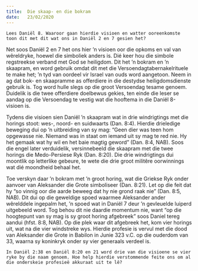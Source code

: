 ```yaml
---
title:  Die skaap- en die bokram
date:   23/02/2020
---
```


`Lees Daniël 8. Waaroor gaan hierdie visioen en watter ooreenkomste toon dit met dit wat ons in Daniël 2 en 7 gesien het?` 

Net soos Daniël 2 en 7 het ons hier ’n visioen oor die opkoms en val van wêreldryke, hoewel die simboliek anders is. Dié keer hou die simbole regstreekse verband met God se heiligdom. Dit het ’n bokram en ’n skaapram, en word gebruik omdat dit met die Versoendagtabernakelrituele te make het;  ’n tyd van oordeel vir  Israel van ouds word aangetoon. Neem in ag dat bok- en skaapramme as offerdiere in die destydse heiligdomsdienste gebruik is. Tog word hulle slegs op die groot Versoendag tesame genoem. Duidelik is die twee offerdiere doelbewus gekies, ten einde die leser se aandag op die Versoendag te vestig wat die hooftema in die Daniël 8-visioen is. 

Tydens die visioen sien Daniël ’n skaapram wat in drie windrigtings met die horings stoot: wes-, noord- en suidwaarts (Dan. 8:4). Hierdie drieledige beweging dui op ’n uitbreiding van sy mag: “Geen dier was teen hom opgewasse nie. Niemand was in staat om iemand uit sy mag te red nie. Hy het gemaak wat hy wil en het baie magtig geword” (Dan. 8:4, NAB). Soos die engel later verduidelik, versinnebeeld die skaapram met die twee horings die Medo-Persiese Ryk (Dan. 8:20). Die drie windrigtings dui moontlik op letterlike gebeure, te wete die drie groot militêre oorwinnings wat dié moondheid behaal het. 

Toe verskyn daar ’n bokram met ’n groot horing, wat die Griekse Ryk onder aanvoer van Aleksander die Grote simboliseer (Dan. 8:21). Let op die feit dat hy “so vinnig oor die aarde beweeg dat hy nie grond raak nie” (Dan. 8:5, NAB). Dit dui op die geweldige spoed waarmee Aleksander ander wêrelddele ingepalm het, ’n spoed wat in Daniël 7 deur ’n gevleuelde luiperd uitgebeeld word. Tog behou dit nie daardie momentum nie, want “op die hoogtepunt van sy mag is sy groot horing afgebreek” soos Daniel tereg aandui (hfst. 8:8, NAB). Op die plek waar dit afgebreek het, kom vier horings uit, wat na die vier windstreke wys. Hierdie profesie is vervul met die dood van Aleksander die Grote in Babilon in Junie 323 v.C. op die ouderdom van 33, waarna sy koninkryk onder sy vier generaals verdeel is. 

`In Daniël 2:38 en Daniël 8:20 en 21 word drie van die visioene se vier ryke by die naam genoem. Hoe help hierdie verstommende feite ons om al die onderskeie profesieë akkuraat uit te lê?`